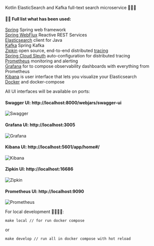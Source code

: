 Kotlin ElasticSearch and Kafka full-text search microservice 👋✨💫

#### 👨‍💻 Full list what has been used:
[Spring](https://spring.io/) Spring web framework <br/>
[Spring WebFlux](https://docs.spring.io/spring-framework/docs/current/reference/html/web-reactive.html) Reactive REST Services <br/>
[Elasticsearch](https://www.elastic.co/guide/en/elasticsearch/client/java-api-client/current/introduction.html) client for Java <br/>
[Kafka](https://docs.spring.io/spring-kafka/reference/html/#preface) Spring Kafka <br/>
[Zipkin](https://zipkin.io/) open source, end-to-end distributed [tracing](https://opentracing.io/) <br/>
[Spring Cloud Sleuth](https://docs.spring.io/spring-cloud-sleuth/docs/current-SNAPSHOT/reference/html/index.html) auto-configuration for distributed tracing <br/>
[Prometheus](https://prometheus.io/) monitoring and alerting <br/>
[Grafana](https://grafana.com/) for to compose observability dashboards with everything from Prometheus <br/>
[Kibana](https://www.elastic.co/kibana/) is user interface that lets you visualize your Elasticsearch <br/>
[Docker](https://www.docker.com/) and docker-compose <br/>

All UI interfaces will be available on ports:

#### Swagger UI: http://localhost:8000/webjars/swagger-ui
<img src="https://i.postimg.cc/3RHKskKK/Swagger-UI-2022-09-11-10-48-29.png" alt="Swagger"/>

#### Grafana UI: http://localhost:3005
<img src="https://i.postimg.cc/c1FSm981/Spring-Boot-Statistics-Endpoint-Metrics-Grafana-2022-09-11-11-09-57.png" alt="Grafana"/>

#### Kibana UI: http://localhost:5601/app/home#/
<img src="https://i.postimg.cc/gk84KXGH/Console-Dev-Tools-Elastic-2022-08-14-14-59-58.png" alt="Kibana"/>

#### Zipkin UI: http://localhost:16686
<img src="https://i.postimg.cc/Y2xmrHLr/Zipkin-2022-09-11-13-43-34.png" alt="Zipkin"/>

#### Prometheus UI: http://localhost:9090
<img src="https://i.postimg.cc/DZfN4h6r/Prometheus-Time-Series-Collection-and-Processing-Server-2022-09-11-12-03-44.pngg" alt="Prometheus"/>


For local development 🙌👨‍💻🚀:

```
make local // for run docker compose
```
or
```
make develop // run all in docker compose with hot reload
```